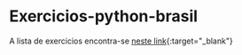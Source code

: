 # Exercicios-python-brasil

A lista de exercicios encontra-se [neste link](https://wiki.python.org.br/ListaDeExercicios){:target="_blank"}

